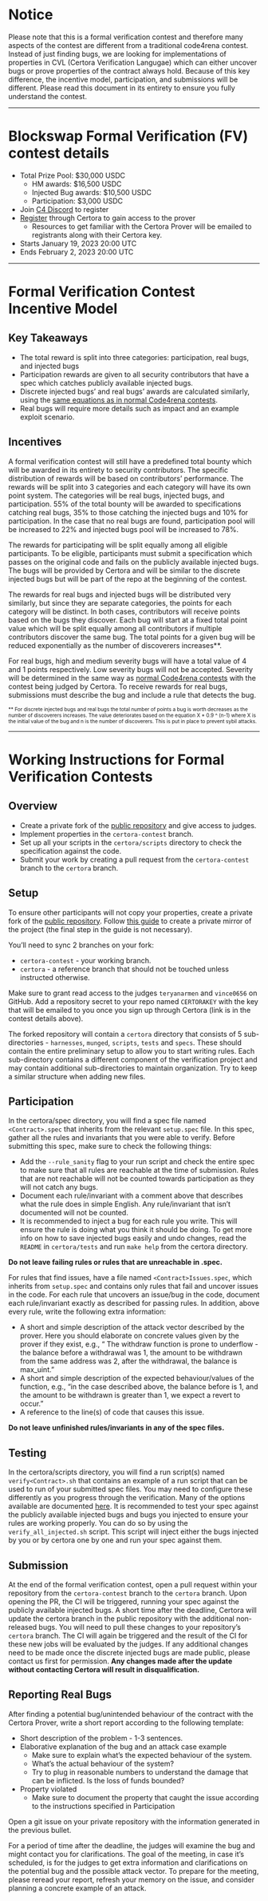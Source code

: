 # Notice
Please note that this is a formal verification contest and therefore many aspects of the contest are different from a traditional code4rena contest. Instead of just finding bugs, we are looking for implementations of properties in CVL (Certora Verification Langugae) which can either uncover bugs or prove properties of the contract always hold. Because of this key difference, the incentive model, participation, and submissions will be different. Please read this document in its entirety to ensure you fully understand the contest.

---

# Blockswap Formal Verification (FV) contest details
- Total Prize Pool: $30,000 USDC
  - HM awards: $16,500 USDC
  - Injected Bug awards: $10,500 USDC
  - Participation: $3,000 USDC
- Join [C4 Discord](https://discord.gg/code4rena) to register
- [Register](https://www.certora.com/workshops/code4rena-blockswap-syndicate/) through Certora to gain access to the prover
  - Resources to get familiar with the Certora Prover will be emailed to registrants along with their Certora key. 
- Starts January 19, 2023 20:00 UTC
- Ends February 2, 2023 20:00 UTC

---
# Formal Verification Contest Incentive Model
## Key Takeaways
* The total reward is split into three categories: participation, real bugs, and injected bugs
* Participation rewards are given to all security contributors that have a spec which catches publicly available injected bugs.
* Discrete injected bugs’ and real bugs’ awards are calculated similarly, using the [same equations as in normal Code4rena contests](https://docs.code4rena.com/awarding/incentive-model-and-awards). 
* Real bugs will require more details such as impact and an example exploit scenario.

## Incentives
A formal verification contest will still have a predefined total bounty which will be awarded in its entirety to security contributors. The specific distribution of rewards will be based on contributors’ performance. The rewards will be split into 3 categories and each category will have its own point system. The categories will be real bugs, injected bugs, and participation. 55% of the total bounty will be awarded to specifications catching real bugs, 35% to those catching the injected bugs and 10% for participation. In the case that no real bugs are found, participation pool will be increased to 22% and injected bugs pool will be increased to 78%.

The rewards for participating will be split equally among all eligible participants. To be eligible, participants must submit a specification which passes on the original code and fails on the publicly available injected bugs. The bugs will be provided by Certora and will be similar to the discrete injected bugs but will be part of the repo at the beginning of the contest.

The rewards for real bugs and injected bugs will be distributed very similarly, but since they are separate categories, the points for each category will be distinct. In both cases, contributors will receive points based on the bugs they discover. Each bug will start at a fixed total point value which will be split equally among all contributors if multiple contributors discover the same bug. The total points for a given bug will be reduced exponentially as the number of discoverers increases**. 

For real bugs, high and medium severity bugs will have a total value of 4 and 1 points respectively. Low severity bugs will not be accepted. Severity will be determined in the same way as [normal Code4rena contests](https://code4rena.com/judging-criteria/) with the contest being judged by Certora. To receive rewards for real bugs, submissions must describe the bug and include a rule that detects the bug. 

<font size=1>** For discrete injected bugs and real bugs the  total number of points a bug is worth decreases as the number of discoverers increases. The value deteriorates based on the equation X * 0.9 ^ (n-1) where X is the initial value of the bug and n is the number of discoverers. This is put in place to prevent sybil attacks. </font>

---
# Working Instructions for Formal Verification Contests

## Overview

* Create a private fork of the [public repository](https://github.com/Certora/2023-01-blockswap-fv) and give access to judges.
* Implement properties in the `certora-contest` branch.
* Set up all your scripts in the `certora/scripts` directory to check the specification against the code.
* Submit your work by creating a pull request from the `certora-contest` branch to the `certora` branch.


## Setup

To ensure other participants will not copy your properties, create a private fork of the [public repository](https://github.com/Certora/2023-01-blockswap-fv). Follow [this guide](https://medium.com/@bilalbayasut/github-how-to-make-a-fork-of-public-repository-private-6ee8cacaf9d3) to create a private mirror of the project (the final step in the guide is not necessary).

You’ll need to sync 2 branches on your fork:
* `certora-contest` - your working branch.
* `certora` - a reference branch that should not be touched unless instructed otherwise.

Make sure to grant read access to the judges `teryanarmen` and `vince0656` on GitHub.
Add a repository secret to your repo named `CERTORAKEY` with the key that will be emailed to you once you sign up through Certora (link is in the contest details above).

The forked repository will contain a `certora` directory that consists of 5 sub-directories - `harnesses`, `munged`, `scripts`, `tests` and `specs`. These should contain the entire preliminary setup to allow you to start writing rules. Each sub-directory contains a different component of the verification project and may contain additional sub-directories to maintain organization. Try to keep a similar structure when adding new files.

## Participation 

In the certora/spec directory, you will find a spec file named `<Contract>.spec` that inherits from the relevant `setup.spec` file. In this spec, gather all the rules and invariants that you were able to verify. Before submitting this spec, make sure to check the following things:
* Add the `--rule_sanity` flag to your run script and check the entire spec to make sure that all rules are reachable at the time of submission. Rules that are not reachable will not be counted towards participation as they will not catch any bugs.
* Document each rule/invariant with a comment above that describes what the rule does in simple English. Any rule/invariant that isn’t documented will not be counted.
* It is recommended to inject a bug for each rule you write. This will ensure the rule is doing what you think it should be doing. To get more info on how to save injected bugs easily and undo changes, read the `README` in `certora/tests` and run `make help` from the certora directory.

**Do not leave failing rules or rules that are unreachable in <Contract>.spec.**

For rules that find issues, have a file named `<Contract>Issues.spec`, which inherits from `setup.spec` and contains only rules that fail and uncover issues in the code. For each rule that uncovers an issue/bug in the code, document each rule/invariant exactly as described for passing rules. In addition, above every rule, write the following extra information:
* A short and simple description of the attack vector described by the prover. Here you should elaborate on concrete values given by the prover if they exist, e.g., “ The withdraw function is prone to underflow - the balance before a withdrawal was 1, the amount to be withdrawn from the same address was 2, after the withdrawal, the balance is max_uint.”
* A short and simple description of the expected behaviour/values of the function, e.g., “in the case described above, the balance before is 1, and the amount to be withdrawn is greater than 1, we expect a revert to occur.”
* A reference to the line(s) of code that causes this issue.

**Do not leave unfinished rules/invariants in any of the spec files.**


## Testing

In the certora/scripts directory, you will find a run script(s) named `verify<Contract>.sh` that contains an example of a run script that can be used to run of your submitted spec files. You may need to configure these differently as you progress through the verification. Many of the options available are documented [here](https://docs.certora.com/en/latest/docs/prover/cli/options.html?highlight=script). It is recommended to test your spec against the publicly available injected bugs and bugs you injected to ensure your rules are working properly. You can do so by using the `verify_all_injected.sh` script. This script will inject either the bugs injected by you or by certora one by one and run your spec against them.

## Submission

At the end of the formal verification contest, open a pull request within your repository from the `certora-contest` branch to the `certora` branch. Upon opening the PR, the CI will be triggered, running your spec against the publicly available injected bugs. A short time after the deadline, Certora will update the certora branch in the public repository with the additional non-released bugs. You will need to pull these changes to your repository’s `certora` branch. The CI will again be triggered and the result of the CI for these new jobs will be evaluated by the judges. If any additional changes need to be made once the discrete injected bugs are made public, please contact us first for permission. **Any changes made after the update without contacting Certora will result in disqualification.**

## Reporting Real Bugs
After finding a potential bug/unintended behaviour of the contract with the Certora Prover, write a short report according to the following template:
* Short description of the problem - 1-3 sentences.
* Elaborative explanation of the bug and an attack case example
  * Make sure to explain what’s the expected behaviour of the system.
  * What’s the actual behaviour of the system?
  * Try to plug in reasonable numbers to understand the damage that can be inflicted. Is the loss of funds bounded? 
* Property violated
  * Make sure to document the property that caught the issue according to the instructions specified in Participation

Open a git issue on your private repository with the information generated in the previous bullet.

For a period of time after the deadline, the judges will examine the bug and might contact you for clarifications. The goal of the meeting, in case it’s scheduled, is for the judges to get extra information and clarifications on the potential bug and the possible attack vector. To prepare for the meeting, please reread your report, refresh your memory on the issue, and consider planning a concrete example of an attack.
